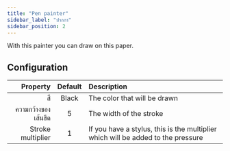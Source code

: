 ```yaml
---
title: "Pen painter"
sidebar_label: "ปากกา"
sidebar_position: 2
---
```


With this painter you can draw on this paper.

## Configuration

|            Property | Default | Description                                                                      |
| -------------------:|:-------:|:-------------------------------------------------------------------------------- |
|                  สี |  Black  | The color that will be drawn                                                     |
| ความกว้างของเส้นขีด |    5    | The width of the stroke                                                          |
|   Stroke multiplier |    1    | If you have a stylus, this is the multiplier which will be added to the pressure |
